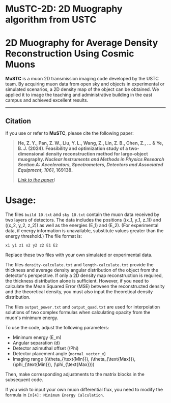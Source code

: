 # MuSTC-2D: 2D Muography algorithm from USTC
# 2D Muography for Average Density Reconstruction Using Cosmic Muons

**MuSTC** is a muon 2D transmission imaging code developed by the USTC team. By acquiring muon data from open sky and objects in experimental or simulated scenarios, a 2D density map of the object can be obtained. We applied it to image the teaching and administrative building in the east campus and achieved excellent results.

---

## Citation

If you use or refer to **MuSTC**, please cite the following paper:  
> **He, Z. Y., Pan, Z. W., Liu, Y. L., Wang, Z., Lin, Z. B., Chen, Z., ... & Ye, B. J. (2024). Feasibility and optimization study of a two-dimensional density reconstruction method for large-object muography. *Nuclear Instruments and Methods in Physics Research Section A: Accelerators, Spectrometers, Detectors and Associated Equipment, 1061*, 169138.**  
>
> *[Link to the paper](https://doi.org/10.1016/j.nima.2024.169138))*


# Usage:
The files `build 10.txt` and `sky 10.txt` contain the muon data received by two layers of detectors. The data includes the positions \((x_1, y_1, z_1)\) and \((x_2, y_2, z_2)\) as well as the energies \(E_1\) and \(E_2\). (For experimental data, if energy information is unavailable, substitute values greater than the energy threshold.) The file format is:  
```
x1 y1 z1 x2 y2 z2 E1 E2
```
Replace these two files with your own simulated or experimental data.

The files `density-calculate.txt` and `length-calculate.txt` provide the thickness and average density angular distribution of the object from the detector's perspective. If only a 2D density map reconstruction is required, the thickness distribution alone is sufficient. However, if you need to calculate the Mean Squared Error (MSE) between the reconstructed density and the theoretical density, you must also input the theoretical density distribution.

The files `output_power.txt` and `output_quad.txt` are used for interpolation solutions of two complex formulas when calculating opacity from the muon's minimum energy.

To use the code, adjust the following parameters:
- Minimum energy \(E_m\)
- Angular separation \(d\)
- Detector azimuthal offset \(\Phi\)
- Detector placement angle (`normal_vector_x`)
- Imaging range (\(\theta_{\text{Min}}\), \(\theta_{\text{Max}}\), \(\phi_{\text{Min}}\), \(\phi_{\text{Max}}\))

Then, make corresponding adjustments to the matrix blocks in the subsequent code.

If you wish to input your own muon differential flux, you need to modify the formula in `In[4]: Minimum Energy Calculation`.
